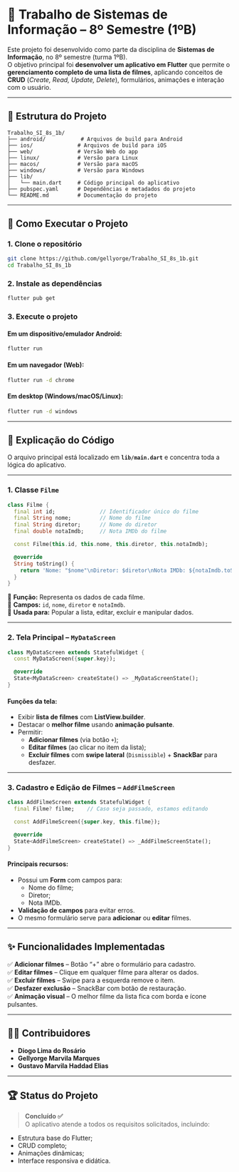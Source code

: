 # 📱 Trabalho de Sistemas de Informação – 8º Semestre (1ºB)

Este projeto foi desenvolvido como parte da disciplina de **Sistemas de Informação**, no 8º semestre (turma 1ºB).  
O objetivo principal foi **desenvolver um aplicativo em Flutter** que permite o **gerenciamento completo de uma lista de filmes**, aplicando conceitos de **CRUD** (*Create, Read, Update, Delete*), formulários, animações e interação com o usuário.

---

## 📂 Estrutura do Projeto

```
Trabalho_SI_8s_1b/
├── android/           # Arquivos de build para Android
├── ios/              # Arquivos de build para iOS
├── web/              # Versão Web do app
├── linux/            # Versão para Linux
├── macos/            # Versão para macOS
├── windows/          # Versão para Windows
├── lib/
│   └── main.dart     # Código principal do aplicativo
├── pubspec.yaml      # Dependências e metadados do projeto
└── README.md         # Documentação do projeto
```

---

## 🚀 Como Executar o Projeto

### 1. **Clone o repositório**
```bash
git clone https://github.com/gellyorge/Trabalho_SI_8s_1b.git
cd Trabalho_SI_8s_1b
```

### 2. **Instale as dependências**
```bash
flutter pub get
```

### 3. **Execute o projeto**

#### Em um dispositivo/emulador Android:
```bash
flutter run
```

#### Em um navegador (Web):
```bash
flutter run -d chrome
```

#### Em desktop (Windows/macOS/Linux):
```bash
flutter run -d windows
```

---

## 📖 Explicação do Código

O arquivo principal está localizado em **`lib/main.dart`** e concentra toda a lógica do aplicativo.

---

### **1. Classe `Filme`**

```dart
class Filme {
  final int id;              // Identificador único do filme
  final String nome;         // Nome do filme
  final String diretor;      // Nome do diretor
  final double notaImdb;     // Nota IMDb do filme

  const Filme(this.id, this.nome, this.diretor, this.notaImdb);

  @override
  String toString() {
    return 'Nome: "$nome"\nDiretor: $diretor\nNota IMDb: ${notaImdb.toStringAsFixed(1)}\n';
  }
}
```

🔹 **Função:** Representa os dados de cada filme.  
🔹 **Campos:** `id`, `nome`, `diretor` e `notaImdb`.  
🔹 **Usada para:** Popular a lista, editar, excluir e manipular dados.

---

### **2. Tela Principal – `MyDataScreen`**

```dart
class MyDataScreen extends StatefulWidget {
  const MyDataScreen({super.key});

  @override
  State<MyDataScreen> createState() => _MyDataScreenState();
}
```

#### **Funções da tela:**

- Exibir **lista de filmes** com **ListView.builder**.
- Destacar o **melhor filme** usando **animação pulsante**.
- Permitir:
  - **Adicionar filmes** (via botão `+`);
  - **Editar filmes** (ao clicar no item da lista);
  - **Excluir filmes** com **swipe lateral** (`Dismissible`) + **SnackBar** para desfazer.

---

### **3. Cadastro e Edição de Filmes – `AddFilmeScreen`**

```dart
class AddFilmeScreen extends StatefulWidget {
  final Filme? filme;    // Caso seja passado, estamos editando

  const AddFilmeScreen({super.key, this.filme});

  @override
  State<AddFilmeScreen> createState() => _AddFilmeScreenState();
}
```

#### **Principais recursos:**

- Possui um **Form** com campos para:
  - Nome do filme;
  - Diretor;
  - Nota IMDb.
- **Validação de campos** para evitar erros.
- O mesmo formulário serve para **adicionar** ou **editar** filmes.

---

## ✨ Funcionalidades Implementadas

✅ **Adicionar filmes** – Botão “+” abre o formulário para cadastro.  
✅ **Editar filmes** – Clique em qualquer filme para alterar os dados.  
✅ **Excluir filmes** – Swipe para a esquerda remove o item.  
✅ **Desfazer exclusão** – SnackBar com botão de restauração.  
✅ **Animação visual** – O melhor filme da lista fica com borda e ícone pulsantes.

---

## 👨‍💻 Contribuidores

- **Diogo Lima do Rosário**  
- **Gellyorge Marvila Marques**  
- **Gustavo Marvila Haddad Elias**

---

## 🏆 Status do Projeto

> **Concluído ✅**  
O aplicativo atende a todos os requisitos solicitados, incluindo:
- Estrutura base do Flutter;
- CRUD completo;
- Animações dinâmicas;
- Interface responsiva e didática.
